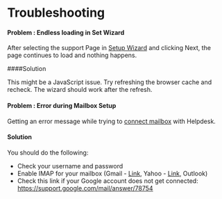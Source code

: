 # Troubleshooting


#### Problem : Endless loading in Set Wizard

After selecting the support Page in [Setup Wizard](http://docs.rtcamp.com/rtbiz/helpdesk/admin/setup.html) and clicking Next, the page continues to load and nothing happens.

####Solution

This might be a JavaScript issue. Try refreshing the browser cache and recheck. The wizard should work after the refresh.


#### Problem : Error during Mailbox Setup

Getting an error message while trying to [connect mailbox](http://docs.rtcamp.com/rtbiz/helpdesk/admin/setup.html#5-mailbox-setup) with Helpdesk.

#### Solution
You should do the following:
* Check your username and password
* Enable IMAP for your mailbox (Gmail - [Link](https://support.google.com/mail/troubleshooter/1668960), Yahoo - [Link](https://help.yahoo.com/kb/mobile/imap%C2%A0settings-yahoo-mail-sln4075.html), Outlook)
* Check this link if your Google account does not get connected: https://support.google.com/mail/answer/78754





